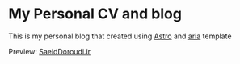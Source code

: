 # My Personal CV and blog

This is my personal blog that created using [Astro](https://astro.build) and [aria](https://github.com/static-templates/aria) template

Preview: [SaeidDoroudi.ir](https://saeiddoroudi.ir)
